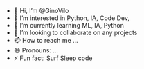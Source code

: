 - 👋 Hi, I’m @GinoVilo
- 👀 I’m interested in Python, IA, Code Dev, 
- 🌱 I’m currently learning ML, IA, Python
- 💞️ I’m looking to collaborate on any projects
- 📫 How to reach me ...
- 😄 Pronouns: ...
- ⚡ Fun fact: Surf Sleep code  

<!---
GinoVilo/GinoVilo is a ✨ special ✨ repository because its `README.md` (this file) appears on your GitHub profile.
You can click the Preview link to take a look at your changes.
--->
